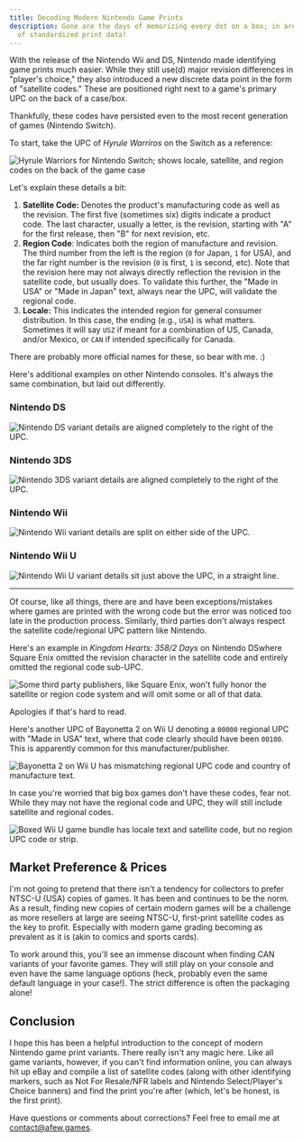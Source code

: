 ```yaml
---
title: Decoding Modern Nintendo Game Prints
description: Gone are the days of memorizing every dot on a box; in are the days
  of standardized print data!
---
```

With the release of the Nintendo Wii and DS, Nintendo made identifying game prints much easier. While they still use(d) major revision differences in "player's choice," they also introduced a new discrete data point in the form of "satellite codes." These are positioned right next to a game's primary UPC on the back of a case/box. 

Thankfully, these codes have persisted even to the most recent generation of games (Nintendo Switch).

To start, take the UPC of *Hyrule Warriros* on the Switch as a reference:

![Hyrule Warriors for Nintendo Switch; shows locale, satellite, and region codes on the back of the game case](/uploads/hyrule-warriors.jpg)

Let's explain these details a bit:

1. **Satellite Code:** Denotes the product's manufacturing code as well as the revision. The first five (sometimes six) digits indicate a product code. The last character, usually a letter, is the revision, starting with "A" for the first release, then "B" for next revision, etc.
2. **Region Code**: Indicates both the region of manufacture and revision. The third number from the left is the region (`0` for Japan, `1` for USA), and the far right number is the revision (`0` is first, `1` is second, etc). Note that the revision here may not always directly reflection the revision in the satellite code, but usually does. To validate this further, the "Made in USA" or "Made in Japan" text, always near the UPC, will validate the regional code.
3. **Locale:** This indicates the intended region for general consumer distribution. In this case, the ending (e.g., `USA`) is what matters. Sometimes it will say `USZ` if meant for a combination of US, Canada, and/or Mexico, or `CAN` if intended specifically for Canada.

There are probably more official names for these, so bear with me. :)

Here's additional examples on other Nintendo consoles. It's always the same combination, but laid out differently.

### Nintendo DS

![Nintendo DS variant details are aligned completely to the right of the UPC.](/uploads/pokemon_white_2.jpg)

### Nintendo 3DS

![Nintendo 3DS variant details are aligned completely to the right of the UPC.](/uploads/pokemon-ultra-moon.jpg)

### Nintendo Wii

![Nintendo Wii variant details are split on either side of the UPC.](/uploads/skyward-sword.jpg)

### Nintendo Wii U

![Nintendo Wii U variant details sit just above the UPC, in a straight line.](/uploads/super-smash-wii-u.jpg)

- - -

Of course, like all things, there are and have been exceptions/mistakes where games are printed with the wrong code but the error was noticed too late in the production process. Similarly, third parties don't always respect the satellite code/regional UPC pattern like Nintendo. 

Here's an example in *Kingdom Hearts: 358/2 Days* on Nintendo DSwhere Square Enix omitted the revision character in the satellite code and entirely omitted the regional code sub-UPC.

![Some third party publishers, like Square Enix, won't fully honor the satellite or region code system and will omit some or all of that data.](/uploads/kingdom-hearts.jpg)

Apologies if that's hard to read.

Here's another UPC of Bayonetta 2 on Wii U denoting a `00000` regional UPC with "Made in USA" text, where that code clearly should have been `00100`. This is apparently common for this manufacturer/publisher.

![Bayonetta 2 on Wii U has mismatching regional UPC code and country of manufacture text.](/uploads/bayonetta-2-wii-u.jpg)

In case you're worried that big box games don't have these codes, fear not. While they may not have the regional code and UPC, they will still include satellite and regional codes.

![Boxed Wii U game bundle has locale text and satellite code, but no region UPC code or strip.](/uploads/super-smash-bros-wii-u-bundle.jpg)

## Market Preference & Prices

I'm not going to pretend that there isn't a tendency for collectors to prefer NTSC-U (USA) copies of games. It has been and continues to be the norm. As a result, finding new copies of certain modern games will be a challenge as more resellers at large are seeing NTSC-U, first-print satellite codes as the key to profit. Especially with modern game grading becoming as prevalent as it is (akin to comics and sports cards).

To work around this, you'll see an immense discount when finding CAN variants of your favorite games. They will still play on your console and even have the same language options (heck, probably even the same default language in your case!). The strict difference is often the packaging alone!

## Conclusion

I hope this has been a helpful introduction to the concept of modern Nintendo game print variants. There really isn't any magic here. Like all game variants, however, if you can't find information online, you can always hit up eBay and compile a list of satellite codes (along with other identifying markers, such as Not For Resale/NFR labels and Nintendo Select/Player's Choice banners) and find the print you're after (which, let's be honest, is the first print).

Have questions or comments about corrections? Feel free to email me at [contact@afew.games](mailto:contact@afew.games).
